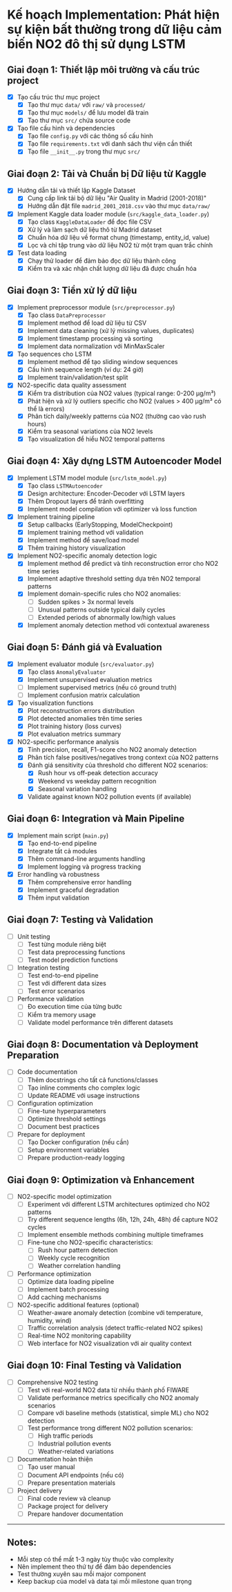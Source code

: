 # Kế hoạch Implementation: Phát hiện sự kiện bất thường trong dữ liệu cảm biến NO2 đô thị sử dụng LSTM

## Giai đoạn 1: Thiết lập môi trường và cấu trúc project

- [x] Tạo cấu trúc thư mục project
  - [x] Tạo thư mục `data/` với `raw/` và `processed/`
  - [x] Tạo thư mục `models/` để lưu model đã train
  - [x] Tạo thư mục `src/` chứa source code

- [x] Tạo file cấu hình và dependencies
  - [x] Tạo file `config.py` với các thông số cấu hình
  - [x] Tạo file `requirements.txt` với danh sách thư viện cần thiết
  - [x] Tạo file `__init__.py` trong thư mục `src/`

## Giai đoạn 2: Tải và Chuẩn bị Dữ liệu từ Kaggle

- [x] Hướng dẫn tải và thiết lập Kaggle Dataset
  - [x] Cung cấp link tải bộ dữ liệu "Air Quality in Madrid (2001-2018)"
  - [x] Hướng dẫn đặt file `madrid_2001_2018.csv` vào thư mục `data/raw/`

- [x] Implement Kaggle data loader module (`src/kaggle_data_loader.py`)
  - [x] Tạo class `KaggleDataLoader` để đọc file CSV
  - [x] Xử lý và làm sạch dữ liệu thô từ Madrid dataset
  - [x] Chuẩn hóa dữ liệu về format chung (timestamp, entity_id, value)
  - [x] Lọc và chỉ tập trung vào dữ liệu NO2 từ một trạm quan trắc chính

- [x] Test data loading
  - [x] Chạy thử loader để đảm bảo đọc dữ liệu thành công
  - [x] Kiểm tra và xác nhận chất lượng dữ liệu đã được chuẩn hóa

## Giai đoạn 3: Tiền xử lý dữ liệu

- [x] Implement preprocessor module (`src/preprocessor.py`)
  - [x] Tạo class `DataPreprocessor`
  - [x] Implement method để load dữ liệu từ CSV
  - [x] Implement data cleaning (xử lý missing values, duplicates)
  - [x] Implement timestamp processing và sorting
  - [x] Implement data normalization với MinMaxScaler

- [x] Tạo sequences cho LSTM
  - [x] Implement method để tạo sliding window sequences
  - [x] Cấu hình sequence length (ví dụ: 24 giờ)
  - [x] Implement train/validation/test split

- [x] NO2-specific data quality assessment
  - [x] Kiểm tra distribution của NO2 values (typical range: 0-200 μg/m³)
  - [x] Phát hiện và xử lý outliers specific cho NO2 (values > 400 μg/m³ có thể là errors)
  - [x] Phân tích daily/weekly patterns của NO2 (thường cao vào rush hours)
  - [x] Kiểm tra seasonal variations của NO2 levels
  - [x] Tạo visualization để hiểu NO2 temporal patterns

## Giai đoạn 4: Xây dựng LSTM Autoencoder Model

- [x] Implement LSTM model module (`src/lstm_model.py`)
  - [x] Tạo class `LSTMAutoencoder`
  - [x] Design architecture: Encoder-Decoder với LSTM layers
  - [x] Thêm Dropout layers để tránh overfitting
  - [x] Implement model compilation với optimizer và loss function

- [x] Implement training pipeline
  - [x] Setup callbacks (EarlyStopping, ModelCheckpoint)
  - [x] Implement training method với validation
  - [x] Implement method để save/load model
  - [x] Thêm training history visualization

- [x] Implement NO2-specific anomaly detection logic
  - [x] Implement method để predict và tính reconstruction error cho NO2 time series
  - [x] Implement adaptive threshold setting dựa trên NO2 temporal patterns
  - [x] Implement domain-specific rules cho NO2 anomalies:
    - [ ] Sudden spikes > 3x normal levels
    - [ ] Unusual patterns outside typical daily cycles
    - [ ] Extended periods of abnormally low/high values
  - [x] Implement anomaly detection method với contextual awareness

## Giai đoạn 5: Đánh giá và Evaluation

- [x] Implement evaluator module (`src/evaluator.py`)
  - [x] Tạo class `AnomalyEvaluator`
  - [x] Implement unsupervised evaluation metrics
  - [ ] Implement supervised metrics (nếu có ground truth)
  - [ ] Implement confusion matrix calculation

- [x] Tạo visualization functions
  - [x] Plot reconstruction errors distribution
  - [x] Plot detected anomalies trên time series
  - [x] Plot training history (loss curves)
  - [x] Plot evaluation metrics summary

- [x] NO2-specific performance analysis
  - [x] Tính precision, recall, F1-score cho NO2 anomaly detection
  - [x] Phân tích false positives/negatives trong context của NO2 patterns
  - [x] Đánh giá sensitivity của threshold cho different NO2 scenarios:
    - [x] Rush hour vs off-peak detection accuracy
    - [x] Weekend vs weekday pattern recognition
    - [x] Seasonal variation handling
  - [x] Validate against known NO2 pollution events (if available)

## Giai đoạn 6: Integration và Main Pipeline

- [x] Implement main script (`main.py`)
  - [x] Tạo end-to-end pipeline
  - [x] Integrate tất cả modules
  - [x] Thêm command-line arguments handling
  - [x] Implement logging và progress tracking

- [x] Error handling và robustness
  - [x] Thêm comprehensive error handling
  - [x] Implement graceful degradation
  - [x] Thêm input validation

## Giai đoạn 7: Testing và Validation

- [ ] Unit testing
  - [ ] Test từng module riêng biệt
  - [ ] Test data preprocessing functions
  - [ ] Test model prediction functions

- [ ] Integration testing
  - [ ] Test end-to-end pipeline
  - [ ] Test với different data sizes
  - [ ] Test error scenarios

- [ ] Performance validation
  - [ ] Đo execution time của từng bước
  - [ ] Kiểm tra memory usage
  - [ ] Validate model performance trên different datasets

## Giai đoạn 8: Documentation và Deployment Preparation

- [ ] Code documentation
  - [ ] Thêm docstrings cho tất cả functions/classes
  - [ ] Tạo inline comments cho complex logic
  - [ ] Update README với usage instructions

- [ ] Configuration optimization
  - [ ] Fine-tune hyperparameters
  - [ ] Optimize threshold settings
  - [ ] Document best practices

- [ ] Prepare for deployment
  - [ ] Tạo Docker configuration (nếu cần)
  - [ ] Setup environment variables
  - [ ] Prepare production-ready logging

## Giai đoạn 9: Optimization và Enhancement

- [ ] NO2-specific model optimization
  - [ ] Experiment với different LSTM architectures optimized cho NO2 patterns
  - [ ] Try different sequence lengths (6h, 12h, 24h, 48h) để capture NO2 cycles
  - [ ] Implement ensemble methods combining multiple timeframes
  - [ ] Fine-tune cho NO2-specific characteristics:
    - [ ] Rush hour pattern detection
    - [ ] Weekly cycle recognition  
    - [ ] Weather correlation handling

- [ ] Performance optimization
  - [ ] Optimize data loading pipeline
  - [ ] Implement batch processing
  - [ ] Add caching mechanisms

- [ ] NO2-specific additional features (optional)
  - [ ] Weather-aware anomaly detection (combine với temperature, humidity, wind)
  - [ ] Traffic correlation analysis (detect traffic-related NO2 spikes)
  - [ ] Real-time NO2 monitoring capability
  - [ ] Web interface for NO2 visualization với air quality context

## Giai đoạn 10: Final Testing và Validation

- [ ] Comprehensive NO2 testing
  - [ ] Test với real-world NO2 data từ nhiều thành phố FIWARE
  - [ ] Validate performance metrics specifically cho NO2 anomaly scenarios
  - [ ] Compare với baseline methods (statistical, simple ML) cho NO2 detection
  - [ ] Test performance trong different NO2 pollution scenarios:
    - [ ] High traffic periods
    - [ ] Industrial pollution events  
    - [ ] Weather-related variations

- [ ] Documentation hoàn thiện
  - [ ] Tạo user manual
  - [ ] Document API endpoints (nếu có)
  - [ ] Prepare presentation materials

- [ ] Project delivery
  - [ ] Final code review và cleanup
  - [ ] Package project for delivery
  - [ ] Prepare handover documentation

---

## Notes:
- Mỗi step có thể mất 1-3 ngày tùy thuộc vào complexity
- Nên implement theo thứ tự để đảm bảo dependencies
- Test thường xuyên sau mỗi major component
- Keep backup của model và data tại mỗi milestone quan trọng
